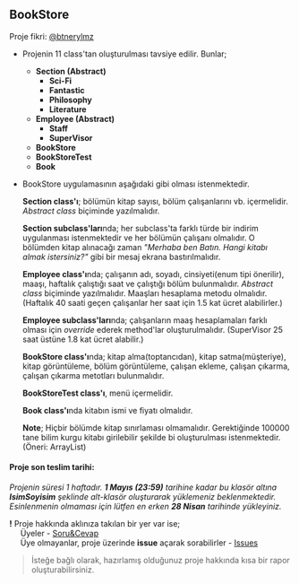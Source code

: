 ## BookStore

Proje fikri: [@btnerylmz](https://github.com/btnerylmz)  

- Projenin 11 class'tan oluşturulması tavsiye edilir.
	Bunlar;  

	* **Section (Abstract)**  
		*  **Sci-Fi**
		*  **Fantastic**
		*  **Philosophy**
		*  **Literature**  
	* **Employee (Abstract)**
		* **Staff**
		* **SuperVisor**
	* **BookStore**  
	* **BookStoreTest**  
	* **Book**


- BookStore uygulamasının aşağıdaki gibi olması istenmektedir.  

	**Section class'ı**; bölümün kitap sayısı, bölüm çalışanlarını vb. içermelidir. *Abstract class* biçiminde yazılmalıdır.

	**Section subclass'ları**nda; her subclass'ta farklı türde bir indirim uygulanması istenmektedir ve her bölümün çalışanı olmalıdır. O bölümden kitap alınacağı zaman *"Merhaba ben Batın. Hangi kitabı almak istersiniz?"* gibi bir mesaj ekrana bastırılmalıdır.

	**Employee class'ı**nda; çalışanın adı, soyadı, cinsiyeti(enum tipi önerilir), maaşı, haftalık çalıştığı saat ve çalıştığı bölüm bulunmalıdır. *Abstract class* biçiminde yazılmalıdır. Maaşları hesaplama metodu olmalıdır. (Haftalık 40 saati geçen çalışanlar her saat için 1.5 kat ücret alabilirler.)

	**Employee subclass'ları**nda; çalışanların maaş hesaplamaları farklı olması için *override* ederek method'lar oluşturulmalıdır. (SuperVisor 25 saat üstüne 1.8 kat ücret alabilir.)

	**BookStore class'ı**nda; kitap alma(toptancıdan), kitap satma(müşteriye), kitap görüntüleme, bölüm görüntüleme, çalışan ekleme, çalışan çıkarma, çalışan çıkarma metotları bulunmalıdır.

	**BookStoreTest class'ı**, menü içermelidir.

	**Book class'ı**nda kitabın ismi ve fiyatı olmalıdır.
	
	**Note**; Hiçbir bölümde kitap sınırlaması olmamalıdır. Gerektiğinde 100000 tane bilim kurgu kitabı girilebilir şekilde bi oluşturulması istenmektedir.(Öneri: ArrayList)

#### Proje son teslim tarihi:

*Projenin süresi 1 haftadır. **1 Mayıs (23:59)** tarihine kadar bu klasör altına **IsimSoyisim** şeklinde alt-klasör oluşturarak yüklemeniz beklenmektedir. Esinlenmenin olmaması için lütfen en erken **28 Nisan** tarihinde yükleyiniz.*  

**!** Proje hakkında aklınıza takılan bir yer var ise;  
&nbsp;&nbsp;&nbsp;&nbsp; Üyeler - [Soru&Cevap](https://github.com/orgs/java-util-help/teams/q-a)  
&nbsp;&nbsp;&nbsp;&nbsp; Üye olmayanlar, proje üzerinde **issue** açarak sorabilirler - [Issues](https://github.com/java-util-help/projects/issues)

> İsteğe bağlı olarak, hazırlamış olduğunuz proje hakkında kısa bir rapor oluşturabilirsiniz.
